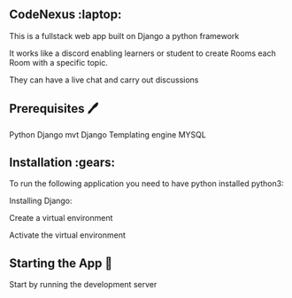 ## CodeNexus :laptop:

This is a fullstack web app built on Django a python framework

It works like a discord enabling learners or student to create Rooms each Room with a specific topic.

They can have a live chat and carry out discussions

## Prerequisites :pen:
Python
    Django mvt
    Django Templating engine
MYSQL 

## Installation :gears:
To run the following application you need to have python installed python3:

Installing Django:


Create a virtual environment

Activate the virtual environment

## Starting the App :rocket:
Start by running the development server
